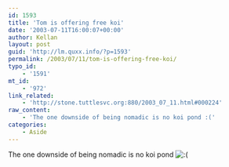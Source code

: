 ```yaml
---
id: 1593
title: 'Tom is offering free koi'
date: '2003-07-11T16:00:07+00:00'
author: Kellan
layout: post
guid: 'http://lm.quxx.info/?p=1593'
permalink: /2003/07/11/tom-is-offering-free-koi/
typo_id:
    - '1591'
mt_id:
    - '972'
link_related:
    - 'http://stone.tuttlesvc.org:880/2003_07_11.html#000224'
raw_content:
    - 'The one downside of being nomadic is no koi pond :('
categories:
    - Aside
---
```


The one downside of being nomadic is no koi pond ![:(](http://lm.local/wp-includes/images/smilies/frownie.png)